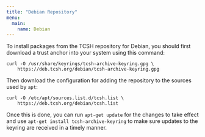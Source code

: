 ```yaml
---
title: "Debian Repository"
menu:
  main:
    name: Debian
---
```


To install packages from the TCSH repository for Debian, you should
first download a trust anchor into your system using this command:

```
curl -O /usr/share/keyrings/tcsh-archive-keyring.gpg \
    https://deb.tcsh.org/debian/tcsh-archive-keyring.gpg
```

Then download the configuration for adding the repository to the sources
used by `apt`:

```
curl -O /etc/apt/sources.list.d/tcsh.list \
    https://deb.tcsh.org/debian/tcsh.list
```

Once this is done, you can run `apt-get update` for the changes to take
effect and use `apt-get install tcsh-archive-keyring` to make sure
updates to the keyring are received in a timely manner.
